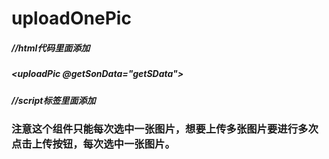 # uploadOnePic
##### //html代码里面添加                  
##### <uploadPic @getSonData="getSData"></uploadPic>
##### //script标签里面添加
##### <script>
##### import uploadPic from './uploadPic'
##### data(){
##### return {
  ##### uploadPic:[]
    ##### }
##### },
##### components:{
    ##### uploadPic
##### },
##### //methods里面添加方法
##### methods:{
    ##### getSData:function (value) {
            ##### var _this = this;
            ##### _this.uploadPic = value;
            ##### console.log(value)
    ##### }
##### }
##### </script>




###  注意这个组件只能每次选中一张图片，想要上传多张图片要进行多次点击上传按钮，每次选中一张图片。
